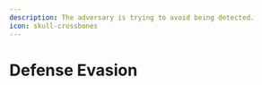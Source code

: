 ```yaml
---
description: The adversary is trying to avoid being detected.
icon: skull-crossbones
---
```


# Defense Evasion

